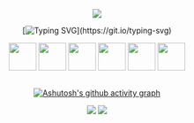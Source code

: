 <div align="center">
<img src="https://capsule-render.vercel.app/api?text=Olá Visitante!&animation=fadeIn&type=waving&color=gradient&customColorList=14&height=100"/>
  

  [![Typing SVG](https://readme-typing-svg.herokuapp.com?font=Arvo&size=15&duration=7000&color=9F9F9F&width=550&height=100&lines=Me+chamo+Pedro+%5E%5E%2C+e+estou+sempre+Estudando%2C+Desenvolvendo+e++Codando...)](https://git.io/typing-svg)  
<div style="display: inline_block;">
  <img src="https://cdn.jsdelivr.net/gh/devicons/devicon/icons/html5/html5-original.svg" width="50px" />
  <img src="https://cdn.jsdelivr.net/gh/devicons/devicon/icons/css3/css3-original.svg" width="50px" />
  <img src="https://cdn.jsdelivr.net/gh/devicons/devicon/icons/javascript/javascript-original.svg" width="50px" />
  <img src="https://cdn.jsdelivr.net/gh/devicons/devicon/icons/java/java-original.svg" width="50px" />
  <img src="https://cdn.jsdelivr.net/gh/devicons/devicon/icons/react/react-original.svg" width="50px" />
  <img src="https://cdn.jsdelivr.net/gh/devicons/devicon/icons/nodejs/nodejs-original.svg" width="50px" />         
</div>

##

  [![Ashutosh's github activity graph](https://activity-graph.herokuapp.com/graph?username=wwpedro&theme=github)](https://github.com/ashutosh00710/github-readme-activity-graph)
  
<div style="display: inline_block">
  <a href = "mailto:contato@seu-usuário-aqui"><img src="https://img.shields.io/badge/Gmail-D14836?style=for-the-badge&logo=gmail&logoColor=white" target="_blank"></a>
  <a href="https://www.linkedin.com/in/seu-usuário-linkedln-aqui" target="_blank"><img src="https://img.shields.io/badge/-LinkedIn-%230077B5?style=for-the-badge&logo=linkedin&logoColor=white" target="_blank"></a>
</div><br>


